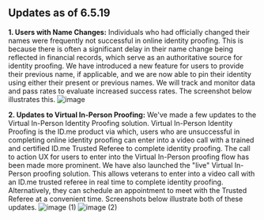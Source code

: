 ##  Updates as of 6.5.19
**1. Users with Name Changes:** Individuals who had officially changed their names were frequently not successful in online identity proofing. This is because there is often a significant delay in their name change being reflected in financial records, which serve as an authoritative source for identity proofing. We have introduced a new feature for users to provide their previous name, if applicable, and we are now able to pin their identity using either their present or previous names. We will track and monitor data and pass rates to evaluate increased success rates. The screenshot below illustrates this. 
![image](https://user-images.githubusercontent.com/21130918/58969640-0e7dbe80-8786-11e9-8a17-dcd225bf4f05.png)

**2. Updates to Virtual In-Person Proofing:** We've made a few updates to the Virtual In-Person Identity Proofing solution. Virtual In-Person Identity Proofing is the ID.me product via which, users who are unsuccessful in completing online identity proofing can enter into a video call with a trained and certified ID.me Trusted Referee to complete identity proofing. The call to action UX for users to enter into the Virtual In-Person proofing flow has been made more prominent. We have also launched the "live" Virtual In-Person proofing solution. This allows veterans to enter into a video call with an ID.me trusted referee in real time to complete identity proofing. Alternatively, they can schedule an appointment to meet with the Trusted Referee at a convenient time.  Screenshots below illustrate both of these updates.
![image (1)](https://user-images.githubusercontent.com/21130918/58969704-25bcac00-8786-11e9-8c2f-17b7057bf8c7.png)
![image (2)](https://user-images.githubusercontent.com/21130918/58969742-340ac800-8786-11e9-8957-eb2e2ed921f2.png)

